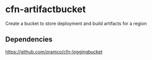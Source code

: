 # cfn-artifactbucket
Create a bucket to store deployment and build artifacts for a region

## Dependencies
https://github.com/oramco/cfn-loggingbucket
